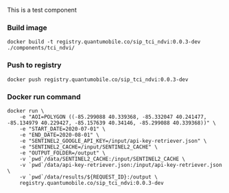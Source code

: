 This is a test component

### Build image

`docker build -t registry.quantumobile.co/sip_tci_ndvi:0.0.3-dev ./components/tci_ndvi/`

### Push to registry

`docker push registry.quantumobile.co/sip_tci_ndvi:0.0.3-dev`

### Docker run command

```
docker run \
    -e "AOI=POLYGON ((-85.299088 40.339368, -85.332047 40.241477, -85.134979 40.229427, -85.157639 40.34146, -85.299088 40.339368))" \
    -e "START_DATE=2020-07-01" \
    -e "END_DATE=2020-08-01" \
    -e "SENTINEL2_GOOGLE_API_KEY=/input/api-key-retriever.json" \
    -e "SENTINEL2_CACHE=/input/SENTINEL2_CACHE" \
    -e "OUTPUT_FOLDER=/output" \
    -v `pwd`/data/SENTINEL2_CACHE:/input/SENTINEL2_CACHE \
    -v `pwd`/data/api-key-retriever.json:/input/api-key-retriever.json \
    -v `pwd`/data/results/${REQUEST_ID}:/output \
    registry.quantumobile.co/sip_tci_ndvi:0.0.3-dev
```
